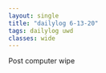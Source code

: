 ```yaml
---
layout: single
title: "dailylog 6-13-20"
tags: dailylog uwd
classes: wide
---
```


Post computer wipe
